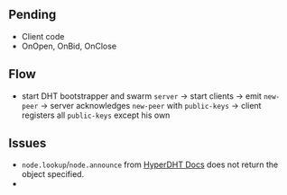 ## Pending
 - Client code
 - OnOpen, OnBid, OnClose

## Flow
 - start DHT bootstrapper and swarm `server` -> start clients -> emit `new-peer` -> server acknowledges `new-peer` with `public-keys` -> client registers all `public-keys` except his own

## Issues
 - `node.lookup`/`node.announce` from [HyperDHT Docs](https://docs.holepunch.to/building-blocks/hyperdht#additional-peer-discovery) does not return the object specified.
 - 